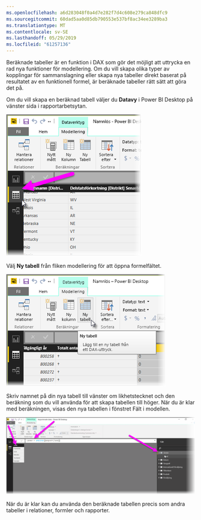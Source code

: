```yaml
---
ms.openlocfilehash: a6d283048f0a4d7e282f7d4c608e279ca848dfc9
ms.sourcegitcommit: 60dad5aa0d85db790553e537bf8ac34ee3289ba3
ms.translationtype: MT
ms.contentlocale: sv-SE
ms.lasthandoff: 05/29/2019
ms.locfileid: "61257136"
---
```

Beräknade tabeller är en funktion i DAX som gör det möjligt att uttrycka en rad nya funktioner för modellering. Om du vill skapa olika typer av kopplingar för sammanslagning eller skapa nya tabeller direkt baserat på resultatet av en funktionell formel, är beräknade tabeller rätt sätt att göra det på.

Om du vill skapa en beräknad tabell väljer du **Datavy** i Power BI Desktop på vänster sida i rapportarbetsytan.

![](media/2-6-create-calculated-tables/2-6_1.png)

Välj **Ny tabell** från fliken modellering för att öppna formelfältet.

![](media/2-6-create-calculated-tables/2-6_1b.png)

Skriv namnet på din nya tabell till vänster om likhetstecknet och den beräkning som du vill använda för att skapa tabellen till höger. När du är klar med beräkningen, visas den nya tabellen i fönstret Fält i modellen.

![](media/2-6-create-calculated-tables/2-6_2.png)

När du är klar kan du använda den beräknade tabellen precis som andra tabeller i relationer, formler och rapporter.

